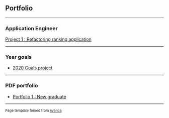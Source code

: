 ## Portfolio

---

### Application Engineer

[Project 1 : Refactoring ranking application](/sample_page)

---

### Year goals

- [2020 Goals project](/goals/2020.md)

---

### PDF portfolio

- [Portfolio 1 : New graduate ](/pdf/20190401_JuWonjin_FirstPortfolio.pdf)

---
<p style="font-size:11px">Page template forked from <a href="https://github.com/evanca/quick-portfolio">evanca</a></p>
<!-- Remove above link if you don't want to attibute -->
